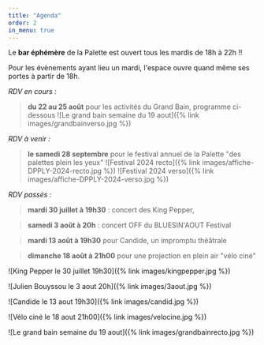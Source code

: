 ```yaml
---
title: "Agenda"
order: 2
in_menu: true
---
```

Le **bar éphémère** de la Palette est ouvert tous les mardis de 18h à 22h !!

Pour les évènements ayant lieu un mardi, l'espace ouvre quand même ses portes à partir de 18h.


_RDV en cours :_
> **du 22 au 25 août** pour les activités du Grand Bain, programme ci-dessous
![Le grand bain semaine du 19 aout]({% link images/grandbainverso.jpg %})

_RDV à venir :_
> **le samedi 28 septembre** pour le festival annuel de la Palette "des palettes plein les yeux"
![Festival 2024 recto]({% link images/affiche-DPPLY-2024-recto.jpg %})
![Festival 2024 verso]({% link images/affiche-DPPLY-2024-verso.jpg %})

_RDV passés :_

> **mardi 30 juillet à 19h30** : concert des King Pepper,

> **samedi 3 août à 20h** : concert OFF du BLUESIN'AOUT Festival

> **mardi 13 août à 19h30** pour Candide, un impromptu théâtrale

> **dimanche 18 août à 21h00** pour une projection en plein air "vélo ciné"





![King Pepper le 30 juillet 19h30]({% link images/kingpepper.jpg %})

![Julien Bouyssou le 3 aout 20h]({% link images/3aout.jpg %})

![Candide le 13 aout 19h30]({% link images/candid.jpg %})

![Vélo ciné le 18 aout 21h00]({% link images/velocine.jpg %})

![Le grand bain semaine du 19 aout]({% link images/grandbainrecto.jpg %}) 